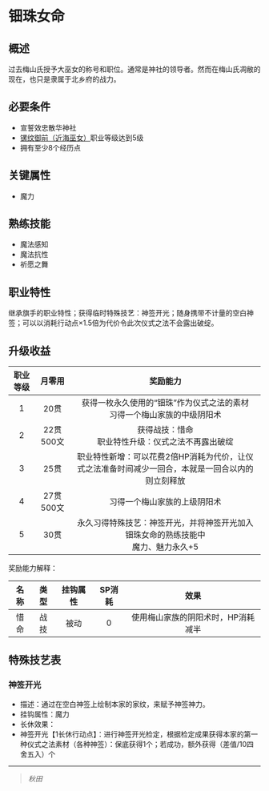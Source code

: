 # 钿珠女命

## 概述

过去梅山氏授予大巫女的称号和职位。通常是神社的领导者。然而在梅山氏凋敝的现在，也只是隶属于北乡府的战力。

## 必要条件

* 宣誓效忠散华神社
* <a href="../ramongozen" target="_blank">镙纹御前（近海巫女）</a>职业等级达到5级
* 拥有至少8个经历点

## 关键属性

* 魔力

## 熟练技能

* 魔法感知
* 魔法抗性
* 祈愿之舞
  
## 职业特性

继承旗手的职业特性；获得临时特殊技艺：神签开光；随身携带不计量的空白神签；可以以消耗行动点×1.5倍为代价令此次仪式之法不会露出破绽。

## 升级收益

职业等级|月零用|奖励能力
:--:|:--:|:--:
1|20贯|获得一枚永久使用的“钿珠”作为仪式之法的素材<br>习得一个梅山家族的中级阴阳术
2|22贯500文|获得战技：惜命<br>职业特性升级：仪式之法不再露出破绽
3|25贯|职业特性新增：可以花费2倍HP消耗为代价，让仪式之法准备时间减少一回合，本就是一回合以内的则立刻释放
4|27贯500文|习得一个梅山家族的上级阴阳术
5|30贯|永久习得特殊技艺：神签开光，并将神签开光加入钿珠女命的熟练技能中<br>魔力、魅力永久+5

奖励能力解释：

名称|类型|挂钩属性|SP消耗|效果
:--:|:--:|:--:|:--:|:--:
惜命|战技|被动|0|使用梅山家族的阴阳术时，HP消耗减半

## 特殊技艺表

### 神签开光

* 描述：通过在空白神签上绘制本家的家纹，来赋予神签神力。
* 挂钩属性：魔力
* 长休效果：
* 神签开光【1长休行动点】：进行神签开光检定，根据检定成果获得本家的第一种仪式之法素材（各种神签）：保底获得1个；若成功，额外获得（差值/10四舍五入）个

---

> *秋田*